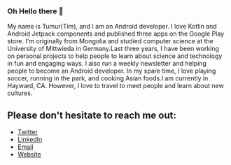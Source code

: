 ### Oh Hello there 👋

My name is Tumur(Tim), and I am an Android developer. I love Kotlin and Android Jetpack components and published three apps on the Google Play store. I'm originally from Mongolia and studied computer science at the University of Mittwieda in Germany.Last three years, I have been working on personal projects to help people to learn about science and technology in fun and engaging ways. I also run a weekly newsletter and helping people to become an Android developer. In my spare time, I love playing soccer, running in the park, and cooking Asian foods.I am currently in Hayward, CA. However, I love to travel to meet people and learn about new cultures. 

## Please don't hesitate to reach me out:
- <a href="https://twitter.com/timtbdev">Twitter</a>
- <a href="https://www.linkedin.com/in/timtb/">LinkedIn</a>
- <a href="mailto:timtb.dev@gmail.com">Email</a>
- <a href="https://www.timtb.dev">Website</a>
